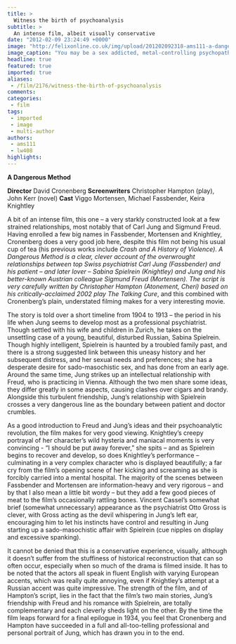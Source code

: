 ```yaml
---
title: >
  Witness the birth of psychoanalysis
subtitle: >
  An intense film, albeit visually conservative
date: "2012-02-09 23:24:49 +0000"
image: "http://felixonline.co.uk/img/upload/201202092318-ams111-a-dangerous-method-5.jpg"
image_caption: "You may be a sex addicted, metal-controlling psychopath – but I will always love you..."
headline: true
featured: true
imported: true
aliases:
 - /film/2176/witness-the-birth-of-psychoanalysis
comments:
categories:
 - film
tags:
 - imported
 - image
 - multi-author
authors:
 - ams111
 - lw408
highlights:
---
```


__A Dangerous Method__

__Director__ David Cronenberg
__Screenwriters__ Christopher Hampton (play), John Kerr (novel)
__Cast__ Viggo Mortensen, Michael Fassbender, Keira Knightley

A bit of an intense film, this one – a very starkly constructed look at a few strained relationships, most notably that of Carl Jung and Sigmund Freud. Having enrolled a few big names in Fassbender, Mortensen and Knightley, Cronenberg does a very good job here, despite this film not being his usual cup of tea (his previous works include _Crash _and _A History of Violence_). _A Dangerous Method_ is a clear, clever account of the overwrought relationships between top Swiss psychiatrist Carl Jung (Fassbender) and his patient – and later lover – Sabina Spielrein (Knightley) and Jung and his better-known Austrian colleague Sigmund Freud (Mortensen). The script is very carefully written by Christopher Hampton (_Atonement, Cheri_) based on his critically-acclaimed 2002 play_ The Talking Cure_, and this combined with Cronenberg’s plain, understated filming makes for a very interesting movie.

The story is told over a short timeline from 1904 to 1913 – the period in his life when Jung seems to develop most as a professional psychiatrist. Though settled with his wife and children in Zurich, he takes on the unsettling case of a young, beautiful, disturbed Russian, Sabina Spielrein. Though highly intelligent, Spielrein is haunted by a troubled family past, and there is a strong suggested link between this uneasy history and her subsequent distress, and her sexual needs and preferences; she has a desperate desire for sado-masochistic sex, and has done from an early age. Around the same time, Jung strikes up an intellectual relationship with Freud, who is practicing in Vienna. Although the two men share some ideas, they differ greatly in some aspects, causing clashes over cigars and brandy. Alongside this turbulent friendship, Jung’s relationship with Spielrein crosses a very dangerous line as the boundary between patient and doctor crumbles.

As a good introduction to Freud and Jung’s ideas and their psychoanalytic revolution, the film makes for very good viewing. Knightley’s creepy portrayal of her character’s wild hysteria and maniacal moments is very convincing - “I should be put away forever,” she spits – and as Spielrein begins to recover and develop, so does Knightley’s performance – culminating in a very complex character who is displayed beautifully; a far cry from the film’s opening scene of her kicking and screaming as she is forcibly carried into a mental hospital. The majority of the scenes between Fassbender and Mortensen are information-heavy and very rigorous – and by that I also mean a little bit wordy – but they add a few good pieces of meat to the film’s occasionally rattling bones. Vincent Cassel’s somewhat brief (somewhat unnecessary) appearance as the psychiatrist Otto Gross is clever, with Gross acting as the devil whispering in Jung’s left ear, encouraging him to let his instincts have control and resulting in Jung starting up a sado-masochistic affair with Spielrein (cue nipples on display and excessive spanking).

It cannot be denied that this is a conservative experience, visually, although it doesn’t suffer from the stuffiness of historical reconstruction that can so often occur, especially when so much of the drama is filmed inside. It has to be noted that the actors all speak in fluent English with varying European accents, which was really quite annoying, even if Knightley’s attempt at a Russian accent was quite impressive. The strength of the film, and of Hampton’s script, lies in the fact that the film’s two main stories, Jung’s friendship with Freud and his romance with Spielrein, are totally complementary and each cleverly sheds light on the other. By the time the film leaps forward for a final epilogue in 1934, you feel that Cronenberg and Hampton have succeeded in a full and all-too-telling professional and personal portrait of Jung, which has drawn you in to the end.
